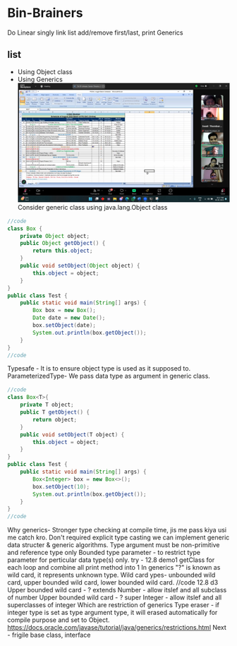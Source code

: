 # Bin-Brainers
Do Linear singly link list add/remove first/last, print
Generics 
## list
* Using Object class
* Using Generics
![cdac image](/CDAC%20Schedule.jpg)
Consider generic class using java.lang.Object class
```java
//code
class Box {
	private Object object;
	public Object getObject() {
		return this.object;
	}
	public void setObject(Object object) {
		this.object = object;
	}
}
public class Test {
	public static void main(String[] args) {
		Box box = new Box();
		Date date = new Date();
		box.setObject(date);
		System.out.println(box.getObject());
	}
}
//code
```
Typesafe - It is to ensure object type is used as it supposed to.
ParameterizedType-
We pass data type as argument in generic class.
```java
//code
class Box<T>{
	private T object;
	public T getObject() {
		return object;
	}
	public void setObject(T object) {
		this.object = object;
	}
}
public class Test {
	public static void main(String[] args) {
		Box<Integer> box = new Box<>();
		box.setObject(10);
		System.out.println(box.getObject());
	}
}
//code
```
Why generics-
Stronger type checking at compile time, jis me pass kiya usi me catch kro.
Don't required explicit type casting
we can implement generic data structer & generic algorithms.
Type argument must be non-primitive and reference type only
Bounded type parameter - to restrict type parameter for perticular data type(s) only.
try - 12.8 demo1 getClass for each loop and combine all print method into 1
In generics "?" is known as wild card, it represents unknown type.
Wild card ypes- unbounded wild card, upper bounded wild card, lower bounded wild card.
//code 12.8 d3
Upper bounded wild card - ? extends Number - allow itslef and all subclass of number
Upper bounded wild card - ? super Integer - allow itslef and all superclasses of integer
Which are restriction of generics
Type eraser - if integer type is set as type argument type, it will erased automatically for compile purpose and set to Object.
https://docs.oracle.com/javase/tutorial/java/generics/restrictions.html
Next - 
frigile base class, interface